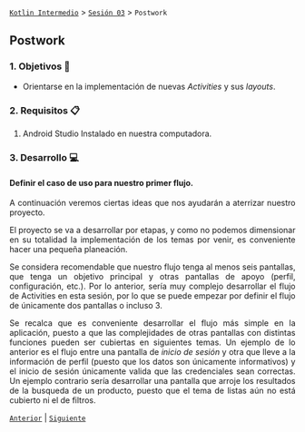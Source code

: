 [`Kotlin Intermedio`](../../Readme.md) > [`Sesión 03`](../Readme.md) > `Postwork`

## Postwork

<div style="text-align: justify;">

### 1. Objetivos :dart:

- Orientarse en la implementación de nuevas _Activities_ y sus _layouts_.

### 2. Requisitos :clipboard:

1. Android Studio Instalado en nuestra computadora.


### 3. Desarrollo :computer:

#### Definir el caso de uso para nuestro primer flujo.

A continuación veremos ciertas ideas que nos ayudarán a aterrizar nuestro proyecto.

El proyecto se va a desarrollar por etapas, y como no podemos dimensionar en su totalidad la implementación de los temas por venir, es conveniente hacer una pequeña planeación.

Se considera recomendable que nuestro flujo tenga al menos seis pantallas, que tenga un objetivo principal y otras pantallas de apoyo (perfil, configuración, etc.). Por lo anterior, sería muy complejo desarrollar el flujo de Activities en esta sesión, por lo que se puede empezar por definir el flujo de únicamente dos pantallas o incluso 3. 

Se recalca que es conveniente desarrollar el flujo más simple en la aplicación, puesto a que las complejidades de otras pantallas con distintas funciones pueden ser cubiertas en siguientes temas. Un ejemplo de lo anterior es el flujo entre una pantalla de _inicio de sesión_ y otra que lleve a la información de perfil (puesto que los datos son únicamente informativos) y el inicio de sesión únicamente valida que las credenciales sean correctas. Un ejemplo contrario sería desarrollar una pantalla que arroje los resultados de la busqueda de un producto, puesto que el tema de listas aún no está cubierto ni el de filtros.



[`Anterior`](../Readme.md#Proyecto) | [`Siguiente`](../../Sesion-04)

</div>
